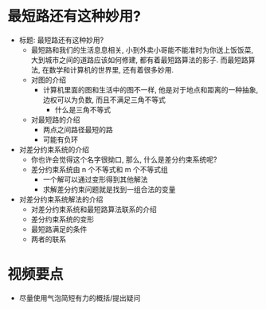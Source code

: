 # 最短路还有这种妙用?
- 标题: 最短路还有这种妙用?
  - 最短路和我们的生活息息相关, 小到外卖小哥能不能准时为你送上饭饭菜, 大到城市之间的道路应该如何修建, 都有着最短路算法的影子. 而最短路算法, 在数学和计算机的世界里, 还有着很多妙用.
  - 对图的介绍
    - 计算机里面的图和生活中的图不一样, 他是对于地点和距离的一种抽象, 边权可以为负数, 而且不满足三角不等式
      - 什么是三角不等式
  - 对最短路的介绍
    - 两点之间路径最短的路
    - 可能有负环
- 对差分约束系统的介绍
  - 你也许会觉得这个名字很拗口, 那么, 什么是差分约束系统呢?
  - 差分约束系统由 n 个不等式和 m 个不等式组
    - 一个解可以通过变形得到其他解法
    - 求解差分约束问题就是找到一组合法的变量
- 对差分约束系统解法的介绍
  - 对差分约束系统和最短路算法联系的介绍
  - 差分约束系统的变形
  - 最短路满足的条件
  - 两者的联系

# 视频要点
- 尽量使用气泡简短有力的概括/提出疑问
